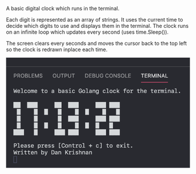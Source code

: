 A basic digital clock which runs in the terminal.

Each digit is represented as an array of strings. It uses the current time to decide which digits to use and displays them in the terminal. The clock runs on an infinite loop which updates every second (uses time.Sleep()).

The screen clears every seconds and moves the cursor back to the top left so the clock is redrawn inplace each time.

![screenshot](/digitalClock.png)
